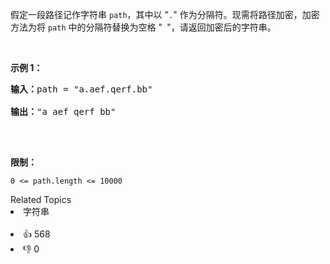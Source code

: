 <p>假定一段路径记作字符串 <code>path</code>，其中以 "<code>.</code>" 作为分隔符。现需将路径加密，加密方法为将 <code>path</code> 中的分隔符替换为空格 "<code> </code>"，请返回加密后的字符串。</p>

<p>&nbsp;</p>

<p><strong>示例 1：</strong></p>

<pre>
<strong>输入：</strong>path = "a.aef.qerf.bb"

<strong>输出：</strong>"a aef qerf bb"

</pre>

<p>&nbsp;</p>

<p><strong>限制：</strong></p>

<p><code>0 &lt;= path.length&nbsp;&lt;= 10000</code></p>

<div><div>Related Topics</div><div><li>字符串</li></div></div><br><div><li>👍 568</li><li>👎 0</li></div>